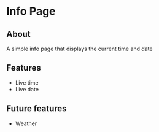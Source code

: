 # Info Page

## About

A simple info page that displays the current time and date

## Features

- Live time
- Live date

## Future features

- Weather
